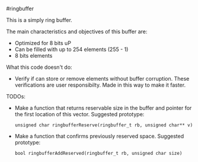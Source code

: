 #ringbuffer

This is a simply ring buffer.

The main characteristics and objectives of this buffer are:

- Optimized for 8 bits uP
- Can be filled with up to 254 elements (255 - 1)
- 8 bits elements

What this code doesn't do:

- Verify if can store or remove elements without buffer corruption. These verifications are user responsibilty. Made in this way to make it faster.
  
TODOs:

- Make a function that returns reservable size in the buffer and pointer for the first location of this vector. Suggested prototype: 

    `unsigned char ringbufferReserve(ringbuffer_t rb, unsigned char** v)`

- Make a function that confirms previously reserved space. Suggested prototype:

    `bool ringbufferAddReserved(ringbuffer_t rb, unsigned char size)`

